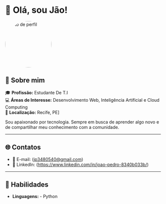 # 👋 Olá, sou Jão!

<img src="https://avatars.githubusercontent.com/SEU-USERNAME" alt="foto de perfil" width="150" height="150" style="border-radius:50%;">

## 📝 Sobre mim
🎓 **Profissão:** Estudante De T.I  
💻 **Áreas de Interesse:** Desenvolvimento Web, Inteligência Artificial e Cloud Computing  
📍 **Localização:** Recife, PE]  

Sou apaixonado por tecnologia. Sempre em busca de aprender algo novo e de compartilhar meu conhecimento com a comunidade.

---

## 🌐 Contatos
- 📧 E-mail: (jp3480540@gmail.com)
- 💼 LinkedIn: (https://www.linkedin.com/in/joao-pedro-8340b033b/)


---

## 🚀 Habilidades
- **Linguagens:** - Python  

